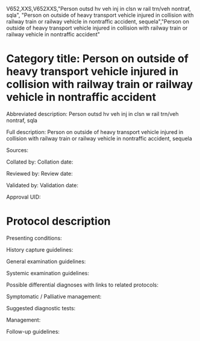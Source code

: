 V652,XXS,V652XXS,"Person outsd hv veh inj in clsn w rail trn/veh nontraf, sqla", "Person on outside of heavy transport vehicle injured in collision with railway train or railway vehicle in nontraffic accident, sequela","Person on outside of heavy transport vehicle injured in collision with railway train or railway vehicle in nontraffic accident"
# Category title: Person on outside of heavy transport vehicle injured in collision with railway train or railway vehicle in nontraffic accident

Abbreviated description: Person outsd hv veh inj in clsn w rail trn/veh nontraf, sqla

Full description: Person on outside of heavy transport vehicle injured in collision with railway train or railway vehicle in nontraffic accident, sequela

Sources:

Collated by:
Collation date:

Reviewed by:
Review date:

Validated by:
Validation date:

Approval UID:

# Protocol description

Presenting conditions:

History capture guidelines:

General examination guidelines:

Systemic examination guidelines:

Possible differential diagnoses with links to related protocols:

Symptomatic / Palliative management:

Suggested diagnostic tests:

Management:

Follow-up guidelines:
